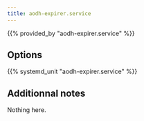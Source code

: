 ```yaml
---
title: aodh-expirer.service
---
```


{{% provided_by "aodh-expirer.service" %}}

## Options

{{% systemd_unit "aodh-expirer.service" %}}

## Additionnal notes

Nothing here.